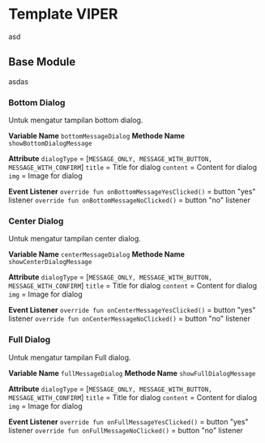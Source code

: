 # Template VIPER
asd
## Base Module
asdas
### Bottom Dialog
Untuk mengatur tampilan bottom dialog.

**Variable Name** `bottomMessageDialog`
**Methode Name** `showBottomDialogMessage`

**Attribute**
`dialogType` = [`MESSAGE_ONLY,
MESSAGE_WITH_BUTTON,
MESSAGE_WITH_CONFIRM`]
`title` = Title for dialog
`content` = Content for dialog
`img` = Image for dialog

**Event Listener**
 `override fun onBottomMessageYesClicked()` = button "yes" listener
 `override fun onBottomMessageNoClicked()` = button "no" listener

### Center Dialog
Untuk mengatur tampilan center dialog.

**Variable Name** `centerMessageDialog`
**Methode Name** `showCenterDialogMessage`

**Attribute**
`dialogType` = [`MESSAGE_ONLY,
MESSAGE_WITH_BUTTON,
MESSAGE_WITH_CONFIRM`]
`title` = Title for dialog
`content` = Content for dialog
`img` = Image for dialog

**Event Listener**
 `override fun onCenterMessageYesClicked()` = button "yes" listener
 `override fun onCenterMessageNoClicked()` = button "no" listener

### Full Dialog
Untuk mengatur tampilan Full dialog.

**Variable Name** `fullMessageDialog`
**Methode Name** `showFullDialogMessage`

**Attribute**
`dialogType` = [`MESSAGE_ONLY,
MESSAGE_WITH_BUTTON,
MESSAGE_WITH_CONFIRM`]
`title` = Title for dialog
`content` = Content for dialog
`img` = Image for dialog

**Event Listener**
 `override fun onFullMessageYesClicked()` = button "yes" listener
 `override fun onFullMessageNoClicked()` = button "no" listener
